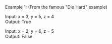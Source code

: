 Example 1: (From the famous "Die Hard" example)  
  
Input: x = 3, y = 5, z = 4  
Output: True  

Input: x = 2, y = 6, z = 5  
Output: False
